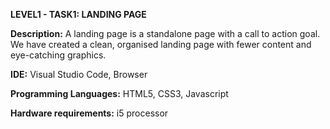 **LEVEL1 - TASK1: LANDING PAGE**

**Description:** A landing page is a standalone page with a call to action goal. We have created a clean, organised landing page with fewer content and eye-catching graphics.

**IDE:** Visual Studio Code, Browser

**Programming Languages:** HTML5, CSS3, Javascript

**Hardware requirements:** i5 processor
